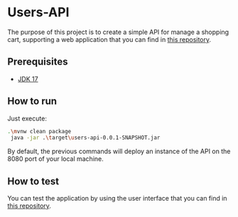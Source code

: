 # Users-API

The purpose of this project is to create a simple API for manage a shopping cart, supporting a web application that you can find in [this repository](https://github.com/adlopp/cart-app).

## Prerequisites 

- [JDK 17](https://openjdk.org/projects/jdk/17/)

## How to run

Just execute:

``` bash
.\mvnw clean package
 java -jar .\target\users-api-0.0.1-SNAPSHOT.jar
```

By default, the previous commands will deploy an instance of the API on the 8080 port of your local machine.

## How to test

You can test the application by using the user interface that you can find in [this repository](https://github.com/adlopp/cart-app).

